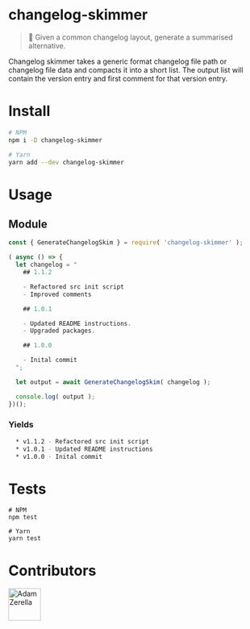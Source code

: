 # changelog-skimmer
> 📝 Given a common changelog layout, generate a summarised alternative.

Changelog skimmer takes a generic format changelog file path or changelog file data and compacts it into a short list. The output list will contain the version entry and first comment for that version entry.

# Install
```bash
# NPM
npm i -D changelog-skimmer

# Yarn
yarn add --dev changelog-skimmer
```

# Usage
## Module
```javascript
const { GenerateChangelogSkim } = require( 'changelog-skimmer' );

( async () => {
  let changelog = "
    ## 1.1.2

    - Refactored src init script
    - Improved comments

    ## 1.0.1

    - Updated README instructions.
    - Upgraded packages.

    ## 1.0.0

    - Inital commit
  ";

  let output = await GenerateChangelogSkim( changelog );

  console.log( output );
})();
```

### Yields
```bash
  * v1.1.2 - Refactored src init script
  * v1.0.1 - Updated README instructions
  * v1.0.0 - Inital commit
```

# Tests
```node
# NPM
npm test

# Yarn
yarn test
```

# Contributors
<div style="display:inline;">
  <a href="https://github.com/adamzerella"><img width="64" height="64" src="https://avatars0.githubusercontent.com/u/1501560?s=460&v=4" alt="Adam Zerella"/></a>
</div>
